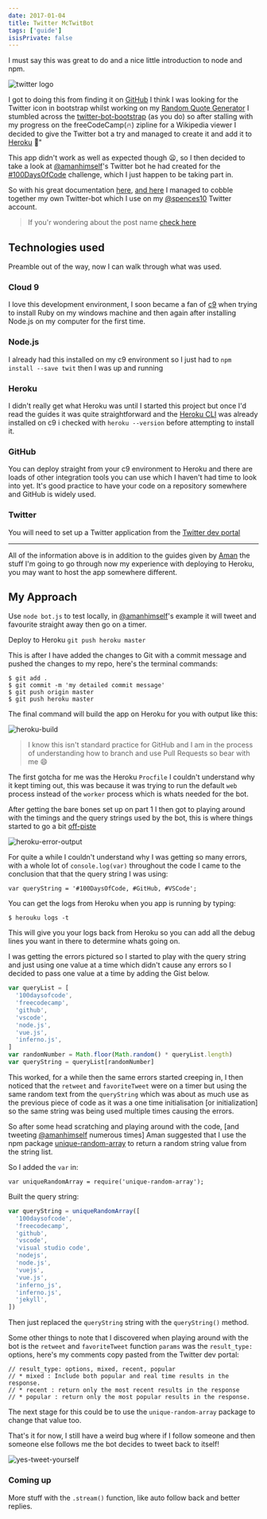```yaml
---
date: 2017-01-04
title: Twitter McTwitBot
tags: ['guide']
isisPrivate: false
---
```


I must say this was great to do and a nice little introduction to node
and npm.

![twitter logo]

I got to doing this from finding it on [GitHub] I think I was looking
for the Twitter icon in bootstrap whilst working on my [Random Quote
Generator] I stumbled across the [twitter-bot-bootstrap] (as you do)
so after stalling with my progress on the freeCodeCamp(🔥) zipline for
a Wikipedia viewer I decided to give the Twitter bot a try and managed
to create it and add it to [Heroku] 🎉"

This app didn't work as well as expected though 😦, so I then decided
to take a look at [@amanhimself]'s Twitter bot he had created for the
[#100DaysOfCode] challenge, which I just happen to be taking part in.

So with his great documentation [here], [and here] I managed to cobble
together my own Twitter-bot which I use on my [@spences10] Twitter
account.

> If you'r wondering about the post name [check here]

## Technologies used

Preamble out of the way, now I can walk through what was used.

### Cloud 9

I love this development environment, I soon became a fan of [c9] when
trying to install Ruby on my windows machine and then again after
installing Node.js on my computer for the first time.

### Node.js

I already had this installed on my c9 environment so I just had to
`npm install --save twit` then I was up and running

### Heroku

I didn't really get what Heroku was until I started this project but
once I'd read the guides it was quite straightforward and the [Heroku
CLI] was already installed on c9 i checked with `heroku --version`
before attempting to install it.

### GitHub

You can deploy straight from your c9 environment to Heroku and there
are loads of other integration tools you can use which I haven't had
time to look into yet. It's good practice to have your code on a
repository somewhere and GitHub is widely used.

### Twitter

You will need to set up a Twitter application from the [Twitter dev
portal]

---

All of the information above is in addition to the guides given by
[Aman] the stuff I'm going to go through now my experience with
deploying to Heroku, you may want to host the app somewhere different.

## My Approach

Use `node bot.js` to test locally, in [@amanhimself]'s example it will
tweet and favourite straight away then go on a timer.

Deploy to Heroku `git push heroku master`

This is after I have added the changes to Git with a commit message
and pushed the changes to my repo, here's the terminal commands:

```
$ git add .
$ git commit -m 'my detailed commit message'
$ git push origin master
$ git push heroku master
```

The final command will build the app on Heroku for you with output
like this:

![heroku-build]

> I know this isn't standard practice for GitHub and I am in the
> process of understanding how to branch and use Pull Requests so bear
> with me 😄

The first gotcha for me was the Heroku `Procfile` I couldn't
understand why it kept timing out, this was because it was trying to
run the default `web` process instead of the `worker` process which is
whats needed for the bot.

After getting the bare bones set up on part 1 I then got to playing
around with the timings and the query strings used by the bot, this is
where things started to go a bit [off-piste]

![heroku-error-output]

For quite a while I couldn't understand why I was getting so many
errors, with a whole lot of `console.log(var)` throughout the code I
came to the conclusion that that the query string I was using:

```
var queryString = '#100DaysOfCode, #GitHub, #VSCode';
```

You can get the logs from Heroku when you app is running by typing:

```
$ herouku logs -t
```

This will give you your logs back from Heroku so you can add all the
debug lines you want in there to determine whats going on.

I was getting the errors pictured so I started to play with the query
string and just using one value at a time which didn't cause any
errors so I decided to pass one value at a time by adding the Gist
below.

```js
var queryList = [
  '100daysofcode',
  'freecodecamp',
  'github',
  'vscode',
  'node.js',
  'vue.js',
  'inferno.js',
]
var randomNumber = Math.floor(Math.random() * queryList.length)
var queryString = queryList[randomNumber]
```

This worked, for a while then the same errors started creeping in, I
then noticed that the `retweet` and `favoriteTweet` were on a timer
but using the same random text from the `queryString` which was about
as much use as the previous piece of code as it was a one time
initialisation [or initialization] so the same string was being used
multiple times causing the errors.

So after some head scratching and playing around with the code, [and
tweeting [@amanhimself] numerous times] Aman suggested that I use the
npm package [unique-random-array] to return a random string value from
the string list.

So I added the `var` in:

```
var uniqueRandomArray = require('unique-random-array');
```

Built the query string:

```js
var queryString = uniqueRandomArray([
  '100daysofcode',
  'freecodecamp',
  'github',
  'vscode',
  'visual studio code',
  'nodejs',
  'node.js',
  'vuejs',
  'vue.js',
  'inferno_js',
  'inferno.js',
  'jekyll',
])
```

Then just replaced the `queryString` string with the `queryString()`
method.

Some other things to note that I discovered when playing around with
the bot is the `retweet` and `favoriteTweet` function `params` was the
`result_type:` options, here's my comments copy pasted from the
Twitter dev portal:

```
// result_type: options, mixed, recent, popular
// * mixed : Include both popular and real time results in the response.
// * recent : return only the most recent results in the response
// * popular : return only the most popular results in the response.
```

The next stage for this could be to use the `unique-random-array`
package to change that value too.

That's it for now, I still have a weird bug where if I follow someone
and then someone else follows me the bot decides to tweet back to
itself!

![yes-tweet-yourself]

### Coming up

More stuff with the `.stream()` function, like auto follow back and
better replies.

<!-- Links -->

[github]: https://github.com
[random quote generator]: http://codepen.io/spences10/full/dOaYbP/
[twitter-bot-bootstrap]:
  https://github.com/mobeets/twitter-bot-bootstrap
[heroku]: https://heroku.com
[@amanhimself]: https://twitter.com/amanhimself
[#100daysofcode]:
  https://medium.freecodecamp.com/start-2017-with-the-100daysofcode-improved-and-updated-18ce604b237b
[here]:
  https://hackernoon.com/create-a-simple-twitter-bot-with-node-js-5b14eb006c08
[and here]:
  https://community.risingstack.com/how-to-make-a-twitter-bot-with-node-js/
[@spences10]: https://twitter.com/spences10
[check here]:
  https://en.wikipedia.org/wiki/RRS_Sir_David_Attenborough#Boaty_McBoatface_Naming_Controversy
[c9]: https://c9.io/?redirect=0
[heroku cli]: https://devcenter.heroku.com/articles/heroku-cli
[twitter dev portal]: https://apps.twitter.com/app/new
[aman]: https://github.com/amandeepmittal
[@amanhimself]: https://twitter.com/amanhimself
[off-piste]: https://en.oxforddictionaries.com/definition/us/off-piste
[unique-random-array]:
  https://www.npmjs.com/package/unique-random-array

<!-- Images -->

[twitter logo]:
  https://now-images-wine.now.sh/2017/twitter-mctwitbot/twitter-bird.png
[heroku-build]:
  https://now-images-wine.now.sh/2017/twitter-mctwitbot/heroku-build.png
[heroku-error-output]:
  https://now-images-wine.now.sh/2017/twitter-mctwitbot/heroku-error-output.png
[yes-tweet-yourself]:
  https://now-images-wine.now.sh/2017/twitter-mctwitbot/yes-tweet-yourself.png
